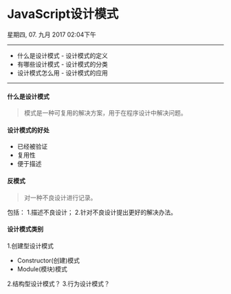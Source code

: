 # JavaScript设计模式
星期四, 07. 九月 2017 02:04下午 


---
- 什么是设计模式 - 设计模式的定义
- 有哪些设计模式 - 设计模式的分类
- 设计模式怎么用 - 设计模式的应用
---
#### 什么是设计模式
> 模式是一种可复用的解决方案，用于在程序设计中解决问题。
#### 设计模式的好处
- 已经被验证
- 复用性
- 便于描述
#### 反模式
> 对一种不良设计进行记录。


包括：
1.描述不良设计；
2.针对不良设计提出更好的解决办法。
#### 设计模式类别
1.创建型设计模式

- Constructor(创建)模式
- Module(模块)模式

2.结构型设计模式？
3.行为设计模式？

